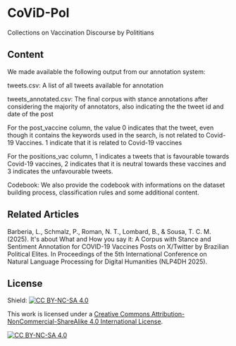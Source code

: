 # CoViD-Pol
Collections on Vaccination Discourse by Polititians

## Content

We made available the following output from our annotation system:

tweets.csv: A list of all tweets available for annotation

tweets_annotated.csv: The final corpus with stance annotations after considering the majority of annotators, also indicating the the tweet id and date of the post


For the post_vaccine column, the value 0 indicates that the tweet, even though it contains the keywords used in the search, is not related to Covid-19 Vaccines. 1 indicate that it is related to Covid-19 vaccines


For the positions_vac column, 1 indicates a tweets that is favourable towards Covid-19 vaccines, 2 indicates that it is neutral towards these vaccines and 3 indicates the unfavourable tweets.


Codebook: We also provide the codebook with informations on the dataset building process, classification rules and some additional content.




## Related Articles

Barberia, L., Schmalz, P., Roman, N. T., Lombard, B., & Sousa, T. C. M. (2025). It's about What and How you say it: A Corpus with Stance and Sentiment Annotation for COVID-19 Vaccines Posts on X/Twitter by Brazilian Political Elites. In Proceedings of the 5th International Conference on Natural Language Processing for Digital Humanities (NLP4DH 2025).


## License

Shield: [![CC BY-NC-SA 4.0][cc-by-nc-sa-shield]][cc-by-nc-sa]

This work is licensed under a
[Creative Commons Attribution-NonCommercial-ShareAlike 4.0 International License][cc-by-nc-sa].

[![CC BY-NC-SA 4.0][cc-by-nc-sa-image]][cc-by-nc-sa]

[cc-by-nc-sa]: http://creativecommons.org/licenses/by-nc-sa/4.0/
[cc-by-nc-sa-image]: https://licensebuttons.net/l/by-nc-sa/4.0/88x31.png
[cc-by-nc-sa-shield]: https://img.shields.io/badge/License-CC%20BY--NC--SA%204.0-lightgrey.svg

